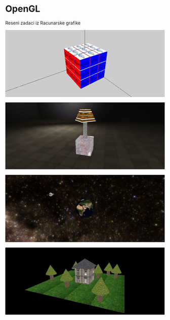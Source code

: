 # OpenGL
Reseni zadaci iz Racunarske grafike

![](images/kol2014.JPG)

![](images/kol2012.JPG)

![](images/planet.JPG)

![](images/yard2.JPG)


